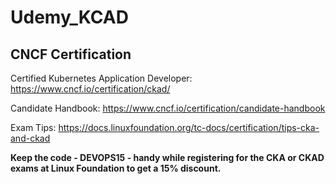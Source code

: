 # Udemy_KCAD

## CNCF Certification

Certified Kubernetes Application Developer: https://www.cncf.io/certification/ckad/

Candidate Handbook: https://www.cncf.io/certification/candidate-handbook

Exam Tips: https://docs.linuxfoundation.org/tc-docs/certification/tips-cka-and-ckad

  __Keep the code - DEVOPS15 - handy while registering for the CKA or CKAD exams at Linux Foundation to get a 15% discount.__
